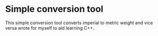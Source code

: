 # Simple conversion tool
This simple conversion tool converts imperial to metric weight
and vice versa wrote for myself to aid learning C++.
 
